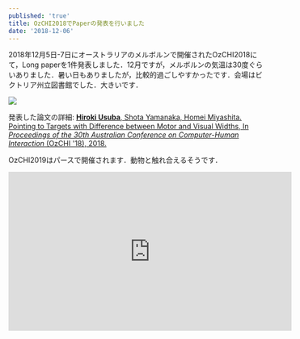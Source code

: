 ```yaml
---
published: 'true'
title: OzCHI2018でPaperの発表を行いました
date: '2018-12-06'
---
```

2018年12月5日-7日にオーストラリアのメルボルンで開催されたOzCHI2018にて，Long paperを1件発表しました．12月ですが，メルボルンの気温は30度ぐらいありました．暑い日もありましたが，比較的過ごしやすかったです．会場はビクトリア州立図書館でした．大きいです．

![](https://lh3.googleusercontent.com/W_KqiH_d7aR553E0oF58qb11ajVp0tm2jEu0PsiacswlFuJr1hY7ELMDnTDQUVrpXxtcykF1nZJiGlC3tvw50e1SkmJZFK3hYP2Z4d-PEWFVVqkuqbaTf1_kvY6Xo6r85CWIzmh_dPm2gKVpijVHdJv6qmmEpdDcd16Uq4xy83y4_qBE58c79TW7-8leyWwD06C3_UJk8TcKkw1S3Sc29cBa-zxm8F1ia340kRh1jS2wXq-uFCBsizzfPlePTyhulGda9MO5gI268T3CyF3fR1XpHHv8iIe2HIZOIRT_ALdkeGpKR0PkFhJreW6slizV8r2GPv_PL0Fh-owddrH_cs3c38D9e6-H0-N8VofyDWWPNBNBhZqcb5G9VF-NzUjPfFDJ6l7qMYcHmmu8qkNmK8W0VaOekItOiC6okMyAv6fJdQphkCF-Jba81sxrMF2U0Xf7Ol4Bb4aa1bPLKtwMyd4aOJu4LFRFTiy64nFU0U7JRJe5foLyTnsZ_-hpDSjOi6FRMDKwi7lrYCEs35RyUYeUHX6Z0Bsv_JCfgWIojkujpAbuHw_8j5umn6pCoGlzqHYf-yk2gPHuFUPV9Ccoz02-h-_xw2jjqj5Czugk6-Hlotzemp-VREf3EZq2DMNFQmP-EqQWBvO76z6M_qMmQU7LijQmUxqj1_A0UOUel55ydZEBG9GbDBSq5mPeXRaisrgD63ipV-iAVkXKUA=w1199-h554-no?pageId=103824382426691254815)

発表した論文の詳細: [**Hiroki Usuba**, Shota Yamanaka, Homei Miyashita. Pointing to Targets with Difference between Motor and Visual Widths, In _Proceedings of the 30th Australian Conference on Computer-Human Interaction_ (OzCHI '18), 2018.](https://research.miyashita.com/papers/I34)

OzCHI2019はパースで開催されます．動物と触れ合えるそうです．

<iframe width="560" height="315" src="https://www.youtube.com/embed/7eP-QvFXcI8" frameborder="0" allow="accelerometer; autoplay; encrypted-media; gyroscope; picture-in-picture" allowfullscreen></iframe>

